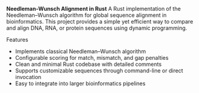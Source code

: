 **Needleman-Wunsch Alignment in Rust**
A Rust implementation of the Needleman–Wunsch algorithm for global sequence alignment in bioinformatics.
This project provides a simple yet efficient way to compare and align DNA, RNA, or protein sequences using dynamic programming.

Features
- Implements classical Needleman–Wunsch algorithm
- Configurable scoring for match, mismatch, and gap penalties
- Clean and minimal Rust codebase with detailed comments
- Supports customizable sequences through command-line or direct invocation
- Easy to integrate into larger bioinformatics pipelines
